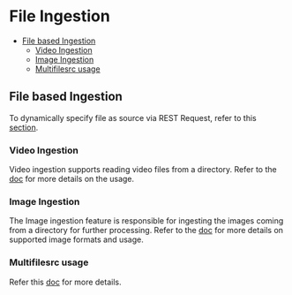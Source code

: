 # File Ingestion

* [File based Ingestion](#file-based-ingestion)
    - [Video Ingestion](#video-ingestion)
    - [Image Ingestion](#image-ingestion)
    - [Multifilesrc usage](#multifilesrc-usage)

## File based Ingestion

To dynamically specify file as source via REST Request, refer to this [section](../rest_api/customizing_pipeline_requests.md#file-source).

### Video Ingestion
Video ingestion supports reading video files from a directory. Refer to the [doc](./video_ingestion.md) for more details on the usage.

### Image Ingestion
The Image ingestion feature is responsible for ingesting the images coming from a directory for further processing. Refer to the [doc](./image_ingestion.md) for more details on supported image formats and usage.

### Multifilesrc usage
Refer this [doc](./multifilesrc_doc.md) for more details.

<!--hide_directive
```{toctree}
:maxdepth: 5
:hidden:
image_ingestion.md
video_ingestion.md
multifilesrc_doc.md
```
hide_directive-->